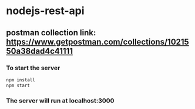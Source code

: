 # nodejs-rest-api


## postman collection link: https://www.getpostman.com/collections/1021550a38dad4c41111

### To start the server

```bash
npm install
npm start
```
### The server will run at localhost:3000
